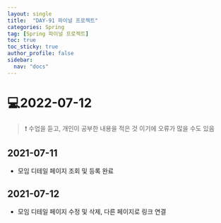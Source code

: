 ```yaml
---
layout: single
title:  "DAY-91 파이널 프로젝트"
categories: Spring
tag: [Spring 파이널 프로젝트]
toc: true
toc_sticky: true
author_profile: false
sidebar:
  nav: "docs"
---
```


# 💻2022-07-12

<!--Quote-->
> ❗ 수업을 듣고, 개인이 공부한 내용을 적은 것 이기에 오류가 많을 수도 있음


## 2021-07-11
- 모임 디테일 페이지 조회 및 등록 완료

## 2021-07-12
- 모임 디테일 페이지 수정 및 삭제, 다른 페이지로 링크 연결